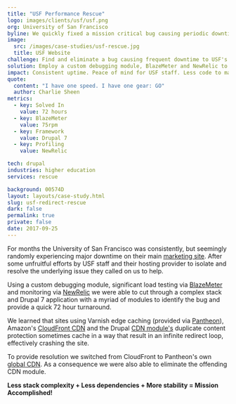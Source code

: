 ```yaml
---
title: "USF Performance Rescue"
logo: images/clients/usf/usf.png
org: University of San Francisco
byline: We quickly fixed a mission critical bug causing periodic downtime to <strong>University of San Francisco's</strong> main marketing site.
image:
  src: /images/case-studies/usf-rescue.jpg
  title: USF Website
challenge: Find and eliminate a bug causing frequent downtime to USF's primary marketing site.
solution: Employ a custom debugging module, BlazeMeter and NewRelic to locate and squash bug.
impact: Consistent uptime. Peace of mind for USF staff. Less code to manage going forward.
quote:
  content: "I have one speed. I have one gear: GO"
  author: Charlie Sheen
metrics:
  - key: Solved In
    value: 72 hours
  - key: BlazeMeter
    value: 75rpm
  - key: Framework
    value: Drupal 7
  - key: Profiling
    value: NewRelic

tech: drupal
industries: higher education
services: rescue

background: 00574D
layout: layouts/case-study.html
slug: usf-redirect-rescue
dark: false
permalink: true
private: false
date: 2017-09-25
---
```


For months the University of San Francisco was consistently, but seemingly randomly experiencing major downtime on their main [marketing site](http://usfca.edu). After some unfruitful efforts by USF staff and their hosting provider to isolate and resolve the underlying issue they called on us to help.

Using a custom debugging module, significant load testing via [BlazeMeter](https://www.blazemeter.com/) and monitoring via [NewRelic](https://newrelic.com/) we were able to cut through a complex stack and Drupal 7 application with a myriad of modules to identify the bug and provide a quick 72 hour turnaround.

We learned that sites using Varnish edge caching (provided via [Pantheon](http://pantheon.io)), Amazon's [CloudFront CDN](https://aws.amazon.com/cloudfront/) and the Drupal [CDN module's](https://www.drupal.org/project/cdn) duplicate content protection sometimes cache in a way that result in an infinite redirect loop, effectively crashing the site.

To provide resolution we switched from CloudFront to Pantheon's own [global CDN](https://pantheon.io/global-cdn). As a consequence we were also able to eliminate the offending CDN module.

<strong>Less stack complexity + Less dependencies + More stability = Mission Accomplished!</strong>
